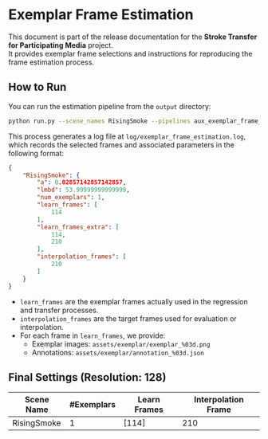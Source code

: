 # Exemplar Frame Estimation

This document is part of the release documentation for the **Stroke Transfer for Participating Media** project.  
It provides exemplar frame selections and instructions for reproducing the frame estimation process.
## How to Run

You can run the estimation pipeline from the `output` directory:
```bash
python run.py --scene_names RisingSmoke --pipelines aux_exemplar_frame_estimation
```

This process generates a log file at `log/exemplar_frame_estimation.log`,
which records the selected frames and associated parameters in the following format:
```json
{
    "RisingSmoke": {
        "a": 0.02857142857142857,
        "lmbd": 53.99999999999999,
        "num_exemplars": 1,
        "learn_frames": [
            114
        ],
        "learn_frames_extra": [
            114,
            210
        ],
        "interpolation_frames": [
            210
        ]
    }
}
```

- `learn_frames` are the exemplar frames actually used in the regression and transfer processes. 
- `interpolation_frames` are the target frames used for evaluation or interpolation.
- For each frame in `learn_frames`, we provide:
  - Exemplar images: `assets/exemplar/exemplar_%03d.png`
  - Annotations: `assets/exemplar/annotation_%03d.json`


## Final Settings (Resolution: 128)

| Scene Name   | #Exemplars | Learn Frames       | Interpolation Frame |
|--------------|----------------|----------------------|----------------------|
| RisingSmoke  | 1              | [114]                | 210                  |
